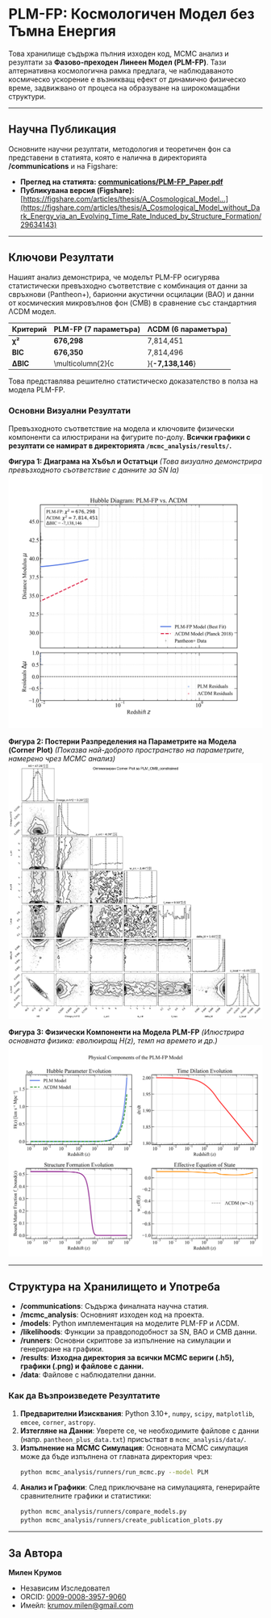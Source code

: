 # PLM-FP: Космологичен Модел без Тъмна Енергия

Това хранилище съдържа пълния изходен код, MCMC анализ и резултати за **Фазово-преходен Линеен Модел (PLM-FP)**. Тази алтернативна космологична рамка предлага, че наблюдаваното космическо ускорение е възникващ ефект от динамично физическо време, задвижвано от процеса на образуване на широкомащабни структури.

---

## Научна Публикация

Основните научни резултати, методология и теоретичен фон са представени в статията, която е налична в директорията **/communications** и на Figshare:

*   **Преглед на статията:** [**communications/PLM-FP_Paper.pdf**](https://github.com/aaamil13/PLM-FP/blob/main/communications/PLM-FP_Paper.pdf)
*   **Публикувана версия (Figshare):** [https://figshare.com/articles/thesis/A_Cosmological_Model...](https://figshare.com/articles/thesis/A_Cosmological_Model_without_Dark_Energy_via_an_Evolving_Time_Rate_Induced_by_Structure_Formation/29634143)

---

## Ключови Резултати

Нашият анализ демонстрира, че моделът PLM-FP осигурява статистически превъзходно съответствие с комбинация от данни за свръхнови (Pantheon+), барионни акустични осцилации (BAO) и данни от космическия микровълнов фон (CMB) в сравнение със стандартния ΛCDM модел.

| Критерий | PLM-FP (7 параметъра) | ΛCDM (6 параметъра) |
| :--- | :--- | :--- |
| **χ²** | **676,298** | 7,814,451 |
| **BIC** | **676,350** | 7,814,496 |
| **ΔBIC** | \multicolumn{2}{c|}{**-7,138,146**} |

Това представлява решително статистическо доказателство в полза на модела PLM-FP.

### Основни Визуални Резултати

Превъзходното съответствие на модела и ключовите физически компоненти са илюстрирани на фигурите по-долу. **Всички графики с резултати се намират в директорията `/mcmc_analysis/results/`.**

**Фигура 1: Диаграма на Хъбъл и Остатъци**
*(Това визуално демонстрира превъзходното съответствие с данните за SN Ia)*
![Диаграма на Хъбъл](mcmc_analysis/results/Hubble_Diagram_Publication.png)

**Фигура 2: Постерни Разпределения на Параметрите на Модела (Corner Plot)**
*(Показва най-доброто пространство на параметрите, намерено чрез MCMC анализ)*
![Corner Plot](mcmc_analysis/results/PLM_CMB_constrained_optimized_corner_plot.png)

**Фигура 3: Физически Компоненти на Модела PLM-FP**
*(Илюстрира основната физика: еволюиращ H(z), темп на времето и др.)*
![Физика на Модела](mcmc_analysis/results/figure1_model_physics.png)

---

## Структура на Хранилището и Употреба

*   **/communications**: Съдържа финалната научна статия.
*   **/mcmc_analysis**: Основният изходен код на проекта.
  *   **/models**: Python имплементация на моделите PLM-FP и ΛCDM.
  *   **/likelihoods**: Функции за правдоподобност за SN, BAO и CMB данни.
  *   **/runners**: Основни скриптове за изпълнение на симулации и генериране на графики.
  *   **/results**: **Изходна директория за всички MCMC вериги (.h5), графики (.png) и файлове с данни.**
  *   **/data**: Файлове с наблюдателни данни.

### Как да Възпроизведете Резултатите

1.  **Предварителни Изисквания**: Python 3.10+, `numpy`, `scipy`, `matplotlib`, `emcee`, `corner`, `astropy`.
2.  **Изтегляне на Данни**: Уверете се, че необходимите файлове с данни (напр. `pantheon_plus_data.txt`) присъстват в `mcmc_analysis/data/`.
3.  **Изпълнение на MCMC Симулация**: Основната MCMC симулация може да бъде изпълнена от главната директория чрез:
    ```bash
    python mcmc_analysis/runners/run_mcmc.py --model PLM
    ```
4.  **Анализ и Графики**: След приключване на симулацията, генерирайте сравнителните графики и статистики:
    ```bash
    python mcmc_analysis/runners/compare_models.py
    python mcmc_analysis/runners/create_publication_plots.py
    ```

---

## За Автора

**Милен Крумов**
- Независим Изследовател
- ORCID: [0009-0008-3957-9060](https://orcid.org/0009-0008-3957-9060)
- Имейл: krumov.milen@gmail.com
